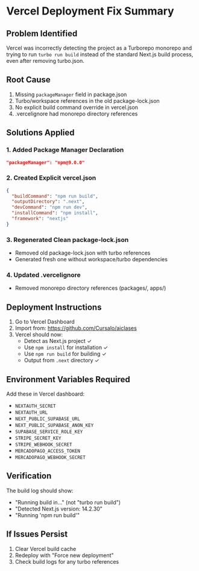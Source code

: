 # Vercel Deployment Fix Summary

## Problem Identified
Vercel was incorrectly detecting the project as a Turborepo monorepo and trying to run `turbo run build` instead of the standard Next.js build process, even after removing turbo.json.

## Root Cause
1. Missing `packageManager` field in package.json
2. Turbo/workspace references in the old package-lock.json
3. No explicit build command override in vercel.json
4. .vercelignore had monorepo directory references

## Solutions Applied

### 1. Added Package Manager Declaration
```json
"packageManager": "npm@9.0.0"
```

### 2. Created Explicit vercel.json
```json
{
  "buildCommand": "npm run build",
  "outputDirectory": ".next",
  "devCommand": "npm run dev",
  "installCommand": "npm install",
  "framework": "nextjs"
}
```

### 3. Regenerated Clean package-lock.json
- Removed old package-lock.json with turbo references
- Generated fresh one without workspace/turbo dependencies

### 4. Updated .vercelignore
- Removed monorepo directory references (packages/, apps/)

## Deployment Instructions

1. Go to Vercel Dashboard
2. Import from: https://github.com/Cursalo/aiclases
3. Vercel should now:
   - Detect as Next.js project ✓
   - Use `npm install` for installation ✓
   - Use `npm run build` for building ✓
   - Output from `.next` directory ✓

## Environment Variables Required
Add these in Vercel dashboard:
- `NEXTAUTH_SECRET`
- `NEXTAUTH_URL`
- `NEXT_PUBLIC_SUPABASE_URL`
- `NEXT_PUBLIC_SUPABASE_ANON_KEY`
- `SUPABASE_SERVICE_ROLE_KEY`
- `STRIPE_SECRET_KEY`
- `STRIPE_WEBHOOK_SECRET`
- `MERCADOPAGO_ACCESS_TOKEN`
- `MERCADOPAGO_WEBHOOK_SECRET`

## Verification
The build log should show:
- "Running build in..." (not "turbo run build")
- "Detected Next.js version: 14.2.30"
- "Running 'npm run build'"

## If Issues Persist
1. Clear Vercel build cache
2. Redeploy with "Force new deployment"
3. Check build logs for any turbo references